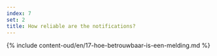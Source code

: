 ```yaml
---
index: 7
set: 2
title: How reliable are the notifications?
---
```

{% include content-oud/en/17-hoe-betrouwbaar-is-een-melding.md %}
